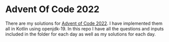 # Advent Of Code 2022

There are my solutions for [Advent of Code 2022](https://adventofcode.com/2022/). I have implemented them all in Kotlin using openjdk-19. In this repo I have all the questions and inputs included in the folder for each day as well as my solutions for each day.